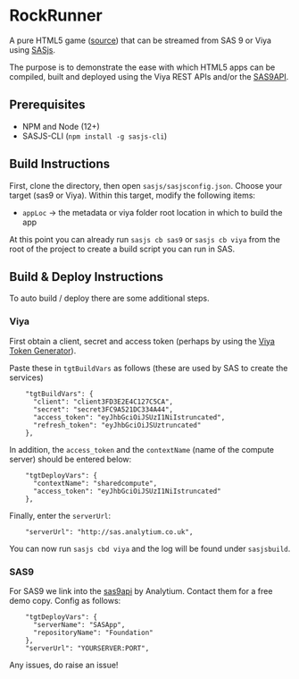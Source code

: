# RockRunner

A pure HTML5 game ([source](https://github.com/juwalbose/ThreeJSEndlessRunner3D)) that can be streamed from SAS 9 or Viya using [SASjs](https://sasjs.io).

The purpose is to demonstrate the ease with which HTML5 apps can be compiled, built and deployed using the Viya REST APIs and/or the [SAS9API](https://sas9api.io).

## Prerequisites

* NPM and Node (12+)
* SASJS-CLI (`npm install -g sasjs-cli`)

## Build Instructions

First, clone the directory, then open `sasjs/sasjsconfig.json`.  Choose your target (sas9 or Viya).  Within this target, modify the following items:

* `appLoc` -> the metadata or viya folder root location in which to build the app

At this point you can already run `sasjs cb sas9` or `sasjs cb viya` from the root of the project to create a build script you can run in SAS.

## Build & Deploy Instructions

To auto build / deploy there are some additional steps.

### Viya

First obtain a client, secret and access token (perhaps by using the [Viya Token Generator](https://youtu.be/mHP96rmyRoo)).  

Paste these in `tgtBuildVars` as follows (these are used by SAS to create the services)

```
    "tgtBuildVars": {
      "client": "client3FD3E2E4C127C5CA",
      "secret": "secret3FC9A521DC334A44",
      "access_token": "eyJhbGciOiJSUzI1NiIstruncated",
      "refresh_token": "eyJhbGciOiJSUztruncated"
    },
```

In addition, the `access_token` and the `contextName` (name of the compute server) should be entered below:

```
    "tgtDeployVars": {
      "contextName": "sharedcompute",
      "access_token": "eyJhbGciOiJSUzI1NiIstruncated"
    },
```

Finally, enter the `serverUrl`:
```
    "serverUrl": "http://sas.analytium.co.uk",
```

You can now run `sasjs cbd viya` and the log will be found under `sasjsbuild`.

### SAS9

For SAS9 we link into the [sas9api](https://sas9api.io) by Analytium.  Contact them for a free demo copy.  Config as follows:



```
    "tgtDeployVars": {
      "serverName": "SASApp",
      "repositoryName": "Foundation"
    },
    "serverUrl": "YOURSERVER:PORT",
```

Any issues, do raise an issue!